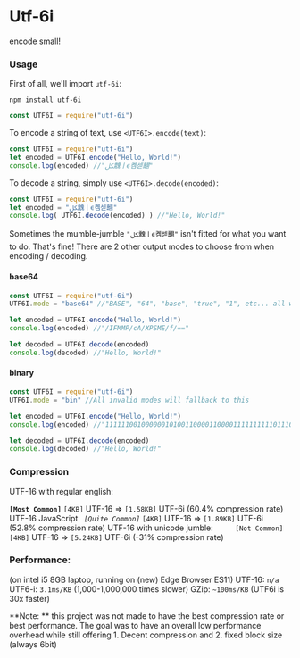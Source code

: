 # Utf-6i
encode small!

### Usage
First of all, we'll import `utf-6i`:
```
npm install utf-6i
```
```js
const UTF6I = require("utf-6i")
```
To encode a string of text, use `<UTF6I>.encode(text)`:
```js
const UTF6I = require("utf-6i")
let encoded = UTF6I.encode("Hello, World!")
console.log(encoded) //"ﲁ䰰ￜϵ콈섿翿"
```
To decode a string, simply use `<UTF6I>.decode(encoded)`:
```js
const UTF6I = require("utf-6i")
let encoded = "ﲁ䰰ￜϵ콈섿翿"
console.log( UTF6I.decode(encoded) ) //"Hello, World!"
```
Sometimes the mumble-jumble `"ﲁ䰰ￜϵ콈섿翿"` isn't fitted for what you want to do. That's fine! There are 2 other output modes to choose from when encoding / decoding.
#### base64
```js
const UTF6I = require("utf-6i")
UTF6I.mode = "base64" //"BASE", "64", "base", "true", "1", etc... all work also

let encoded = UTF6I.encode("Hello, World!")
console.log(encoded) //"/IFMMP/cA/XPSME/f/=="

let decoded = UTF6I.decode(encoded)
console.log(decoded) //"Hello, World!"
```
#### binary
```js
const UTF6I = require("utf-6i")
UTF6I.mode = "bin" //All invalid modes will fallback to this

let encoded = UTF6I.encode("Hello, World!")
console.log(encoded) //"111111001000000101001100001100001111111111011100000000111111010111001111010010001100000100111111011111"

let decoded = UTF6I.decode(encoded)
console.log(decoded) //"Hello, World!"
```
### Compression
UTF-16 with regular english:

**`[Most Common]`** `[4KB]` UTF-16 => `[1.58KB]` UTF-6i (60.4% compression rate)
UTF-16 JavaScript
*` [Quite Common]`* `[4KB]` UTF-16 => `[1.89KB]` UTF-6i (52.8% compression rate)
UTF-16 with unicode jumble:
`     [Not Common]` `[4KB]` UTF-16 => `[5.24KB]` UTF-6i (-31% compression rate)

### Performance:
(on intel i5 8GB laptop, running on (new) Edge Browser ES11)
UTF-16: `n/a`   UTF6-i: `3.1ms/KB` (1,000-1,000,000 times slower)
GZip: `~100ms/KB` (UTF6i is 30x faster)

**Note: ** this project was not made to have the best compression rate or best performance. The goal was to have an overall low performance overhead while still offering 1. Decent compression and 2. fixed block size (always 6bit)
